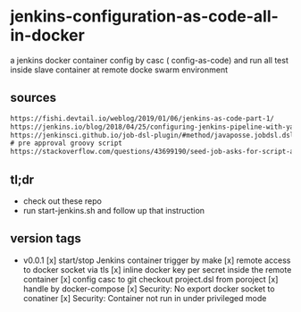 # jenkins-configuration-as-code-all-in-docker

a jenkins docker container config by casc ( config-as-code) and run all test inside slave container at remote docke swarm environment

## sources

```txt
https://fishi.devtail.io/weblog/2019/01/06/jenkins-as-code-part-1/
https://jenkins.io/blog/2018/04/25/configuring-jenkins-pipeline-with-yaml-file/
https://jenkinsci.github.io/job-dsl-plugin/#method/javaposse.jobdsl.dsl.helpers.workflow.WorkflowDefinitionContext.cpsScm
# pre approval groovy script
https://stackoverflow.com/questions/43699190/seed-job-asks-for-script-approval-in-jenkins
```

## tl;dr

- check out these repo
- run start-jenkins.sh and follow up that instruction

## version tags

- v0.0.1
[x] start/stop Jenkins container trigger by make
[x] remote access to docker socket via tls 
[x] inline docker key per secret inside the remote container
[x] config casc to git checkout project.dsl from poroject
[x] handle by docker-compose
[x] Security: No export docker socket to conatiner
[x] Security: Container not run in under privileged mode
